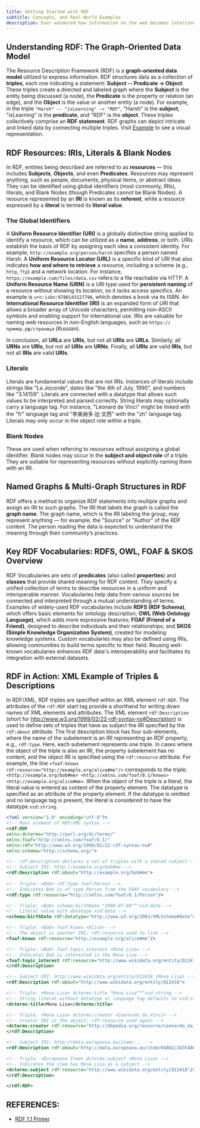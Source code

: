 ```yaml
---
title: Getting Started with RDF 
subtitle: Concepts, and Real-World Examples
description: Ever wondered how information on the web becomes interconnected in a machine-readable way? Enter the Resource Description Framework (RDF) a powerful, graph-based model that structures knowledge using simple yet expressive triples, Subject – Predicate - Object. Whether you're exploring how global identifiers like IRIs work, understanding blank nodes, or diving into real-world RDF/XML examples, this guide breaks it all down in clear, digestible terms. Curious how “Harsh is learning RDF” becomes part of a web of linked data?
---
```



## Understanding RDF: The Graph-Oriented Data Model

The Resource Description Framework (RDF) is a **graph-oriented data model** utilized to express information. RDF structures data as a collection of **triples**, each one indicating a statement: **Subject -- Predicate -> Object**. These triples create a directed and labeled graph where the **Subject** is the entity being discussed (a node), the **Predicate** is the property or relation (an edge), and the **Object** is the value or another entity (a node). For example, in the triple `"Harsh" -- "isLearning" -> "RDF"`, "Harsh" is the **subject**, "isLearning" is the **predicate**, and "RDF" is the **object**. These triples collectively comprise an **RDF statement**. RDF graphs can depict intricate and linked data by connecting multiple triples. Visit [Example](https://www.w3.org/TR/rdf-primer/example-graph.jpg) to see a visual representation.


## RDF Resources: IRIs, Literals & Blank Nodes

In RDF, entities being described are referred to as **resources** — this includes **Subjects**, **Objects**, and even **Predicates**. Resources may represent anything, such as people, documents, physical items, or abstract ideas. They can be identified using global identifiers (most commonly, IRIs), literals, and Blank Nodes (though Predicates cannot be Blank Nodes). A resource represented by an **IRI** is known as its **referent**, while a resource expressed by a **literal** is termed its **literal value**.

### The Global Identifiers

A **Uniform Resource Identifier (URI)** is a globally distinctive string applied to identify a resource, which can be utilized as a **name**, **address**, or both. URIs establish the basis of RDF by assigning each idea a consistent identity. For example, `http://example.org/person/harsh` specifies a person named Harsh. A **Uniform Resource Locator (URL)** is a specific kind of URI that also indicates **how and where to retrieve** a resource, including a scheme (e.g., `http`, `ftp`) and a network location. For instance, `https://example.com/files/data.csv` refers to a file reachable via HTTP. A **Uniform Resource Name (URN)** is a URI type used for **persistent naming** of a resource without showing its location, so it lacks access specifics. An example is `urn:isbn:9780143127796`, which denotes a book via its ISBN. An **International Resource Identifier (IRI)** is an expanded form of URI that allows a broader array of Unicode characters, permitting non-ASCII symbols and enabling support for international use. IRIs are valuable for naming web resources in non-English languages, such as `https://пример.рф/страница` (Russian).

In conclusion, all **URLs** are **URIs**, but not all **URIs** are **URLs**. Similarly, all **URNs** are **URIs**, but not all **URIs** are **URNs**. Finally, all **URIs** are valid **IRIs**, but not all **IRIs** are valid **URIs**.

### Literals

Literals are fundamental values that are not IRIs. Instances of literals include strings like "La Joconde", dates like "the 4th of July, 1990", and numbers like "3.14159". Literals are connected with a datatype that allows such values to be interpreted and parsed correctly. String literals may optionally carry a language tag. For instance, "Léonard de Vinci" might be linked with the "fr" language tag and "李奥纳多·达·文西" with the "zh" language tag. Literals may only occur in the object role within a triple.

### Blank Nodes

These are used when referring to resources without assigning a global identifier. Blank nodes may occur in the **subject and object role** of a triple. They are suitable for representing resources without explicitly naming them with an IRI.


## Named Graphs & Multi-Graph Structures in RDF

RDF offers a method to organize RDF statements into multiple graphs and assign an IRI to such graphs. The IRI that labels the graph is called the **graph name**. The graph name, which is the IRI labeling the group, may represent anything — for example, the "Source" or "Author" of the RDF content. The person reading the data is expected to understand the meaning through their community’s practices.


## Key RDF Vocabularies: RDFS, OWL, FOAF & SKOS Overview

RDF Vocabularies are sets of **predicates** (also called **properties**) and **classes** that provide shared meaning for RDF content. They specify a unified collection of terms to describe resources in a uniform and interoperable manner. Vocabularies help data from various sources be connected and interpreted through a mutual understanding of terms. Examples of widely-used RDF vocabularies include **RDFS (RDF Schema)**, which offers basic elements for ontology description; **OWL (Web Ontology Language)**, which adds more expressive features; **FOAF (Friend of a Friend)**, designed to describe individuals and their relationships; and **SKOS (Simple Knowledge Organization System)**, created for modeling knowledge systems. Custom vocabularies may also be defined using IRIs, allowing communities to build terms specific to their field. Reusing well-known vocabularies enhances RDF data's interoperability and facilitates its integration with external datasets.


## RDF in Action: XML Example of Triples & Descriptions

In RDF/XML, RDF triples are specified within an XML element `rdf:RDF`. The attributes of the `rdf:RDF` start tag provide a shorthand for writing down names of XML elements and attributes. The XML element `rdf:Description` (short for http://www.w3.org/1999/02/22-rdf-syntax-ns#Description) is used to define sets of triples that have as subject the IRI specified by the `rdf:about` attribute. The first description block has four sub-elements, where the name of the subelement is an IRI representing an RDF property, e.g., `rdf:type`. Here, each subelement represents one triple. In cases where the object of the triple is also an IRI, the property subelement has no content, and the object IRI is specified using the `rdf:resource` attribute. For example, the line `<foaf:knows rdf:resource="http://example.org/alice#me"/>` corresponds to the triple: `<http://example.org/bob#me> <http://xmlns.com/foaf/0.1/knows> <http://example.org/alice#me>`. When the object of the triple is a literal, the literal value is entered as content of the property element. The datatype is specified as an attribute of the property element. If the datatype is omitted and no language tag is present, the literal is considered to have the datatype `xsd:string`.

```xml
<?xml version="1.0" encoding="utf-8"?>
<!-- Root element of RDF/XML syntax -->
<rdf:RDF
xmlns:dcterms="http://purl.org/dc/terms/"
xmlns:foaf="http://xmlns.com/foaf/0.1/"
xmlns:rdf="http://www.w3.org/1999/02/22-rdf-syntax-ns#"
xmlns:schema="http://schema.org/">

<!-- rdf:Description declares a set of triples with a shared subject -->
<!-- Subject IRI: http://example.org/bob#me -->
<rdf:Description rdf:about="http://example.org/bob#me">
    
<!-- Triple: <Bob> rdf:type foaf:Person -->
<!-- Indicates Bob is of type Person from the FOAF vocabulary -->
<rdf:type rdf:resource="http://xmlns.com/foaf/0.1/Person"/>

<!-- Triple: <Bob> schema:birthDate "1990-07-04"^^xsd:date -->
<!-- Literal value with datatype xsd:date -->
<schema:birthDate rdf:datatype="http://www.w3.org/2001/XMLSchema#date">1990-07-04</schema:birthDate>

<!-- Triple: <Bob> foaf:knows <Alice> -->
<!-- The object is another IRI; rdf:resource used to link -->
<foaf:knows rdf:resource="http://example.org/alice#me"/>

<!-- Triple: <Bob> foaf:topic_interest <Mona Lisa> -->
<!-- Indicates Bob is interested in the Mona Lisa -->
<foaf:topic_interest rdf:resource="http://www.wikidata.org/entity/Q12418"/>
</rdf:Description>

<!-- Subject IRI: http://www.wikidata.org/entity/Q12418 (Mona Lisa) -->
<rdf:Description rdf:about="http://www.wikidata.org/entity/Q12418">

<!-- Triple: <Mona Lisa> dcterms:title "Mona Lisa"^^xsd:string -->
<!-- String literal without datatype or language tag defaults to xsd:string -->
<dcterms:title>Mona Lisa</dcterms:title>

<!-- Triple: <Mona Lisa> dcterms:creator <Leonardo_da_Vinci> -->
<!-- Creator IRI is the object; rdf:resource used again -->
<dcterms:creator rdf:resource="http://dbpedia.org/resource/Leonardo_da_Vinci"/>
</rdf:Description>

<!-- Subject IRI: http://data.europeana.eu/item/... -->
<rdf:Description rdf:about="http://data.europeana.eu/item/04802/243FA8618938F4117025F17A8B813C5F9AA4D619">

<!-- Triple: <Europeana Item> dcterms:subject <Mona Lisa> -->
<!-- Indicates the item has Mona Lisa as a subject -->
<dcterms:subject rdf:resource="http://www.wikidata.org/entity/Q12418"/>
</rdf:Description>

</rdf:RDF>
```


## REFERENCES:

- [RDF 1.1 Primer](https://www.w3.org/TR/rdf-primer/)
